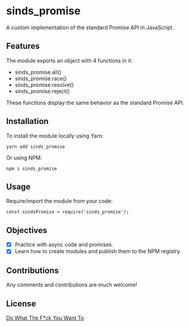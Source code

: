 # sinds_promise

A custom implementation of the standard Promise API in JavaScript.

## Features

The module exports an object with 4 functions in it:

- sinds_promise.all()
- sinds_promise.race()
- sinds_promise.resolve()
- sinds_promise.reject()

These functions display the same behavior as the standard Promise API.

## Installation

To install the module locally using Yarn:

`yarn add sinds_promise`

Or using NPM:

`npm i sinds_promise`

## Usage

Require/import the module from your code:

`const sindsPromise = require('sinds_promise');`

## Objectives

- [x] Practice with async code and promises.
- [x] Learn how to create modules and publish them to the NPM registry.

## Contributions

Any comments and contributions are much welcome!

## License

[Do What The F*ck You Want To](https://github.com/sindelio/sinds_promise/blob/master/LICENSE)
